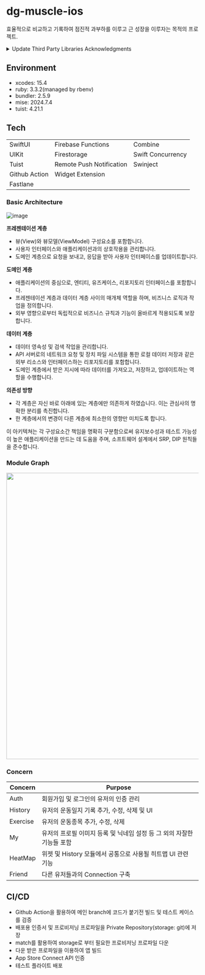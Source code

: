 # dg-muscle-ios

효율적으로 비교하고 기록하여 점진적 과부하를 이루고 근 성장을 이루자는 목적의 프로젝트.

<details>
<summary> Update Third Party Libraries Acknowledgments </summary>

Install `swift-package-list`

```
brew tap FelixHerrmann/tap & brew install swift-package-list
```

Generate Settings.bundle

```
swift-package-list dg-muscle-ios.xcworkspace --output-type settings-bundle --requires-license --output-path dg-muscle-ios/resources
```

</details>

## Environment

- xcodes: 15.4
- ruby: 3.3.2(managed by rbenv)
- bundler: 2.5.9
- mise: 2024.7.4
- tuist: 4.21.1

## Tech

<table border="0">
 <tr>
    <td>SwiftUI</td>
    <td>Firebase Functions</td>
    <td>Combine</td>
 </tr>
  <tr>
    <td>UIKit</td>
    <td>Firestorage</td>
    <td>Swift Concurrency</td>
 </tr>
 <tr>
    <td>Tuist</td>
    <td>Remote Push Notification</td>
    <td>Swinject</td>
 </tr>
 <tr>
    <td>Github Action</td>
    <td>Widget Extension</td>
 </tr>
 <tr>
    <td>Fastlane</td>
 </tr>
</table>

### Basic Architecture

![image](https://github.com/DgMuscle/dg-muscle-ios/assets/34573243/a127df42-9f0c-41e5-b151-aebb86533973)

**프레젠테이션 계층**

- 뷰(View)와 뷰모델(ViewModel) 구성요소를 포함합니다.
- 사용자 인터페이스와 애플리케이션과의 상호작용을 관리합니다.
- 도메인 계층으로 요청을 보내고, 응답을 받아 사용자 인터페이스를 업데이트합니다.

**도메인 계층**

- 애플리케이션의 중심으로, 엔티티, 유즈케이스, 리포지토리 인터페이스를 포함합니다.
- 프레젠테이션 계층과 데이터 계층 사이의 매개체 역할을 하며, 비즈니스 로직과 작업을 정의합니다.
- 외부 영향으로부터 독립적으로 비즈니스 규칙과 기능이 올바르게 적용되도록 보장합니다.

**데이터 계층**

- 데이터 영속성 및 검색 작업을 관리합니다.
- API 서버로의 네트워크 요청 및 장치 파일 시스템을 통한 로컬 데이터 저장과 같은 외부 리소스와 인터페이스하는 리포지토리를 포함합니다.
- 도메인 계층에서 받은 지시에 따라 데이터를 가져오고, 저장하고, 업데이트하는 역할을 수행합니다.

**의존성 방향**

- 각 계층은 자신 바로 아래에 있는 계층에만 의존하게 하였습니다. 이는 관심사의 명확한 분리를 촉진합니다.
- 한 계층에서의 변경이 다른 계층에 최소한의 영향만 미치도록 합니다.

이 아키텍쳐는 각 구성요소간 책임을 명확히 구분함으로써 유지보수성과 테스트 가능성이 높은 애플리케이션을 만드는 데 도움을 주며, 소프트웨어 설계에서 SRP, DIP 원칙들을 준수합니다.

### Module Graph

<img width=750 src="https://github.com/user-attachments/assets/4d943783-6b76-4f02-8b79-a9410bd31675" />

### Concern

| Concern  | Purpose                                                                |
| -------- | ---------------------------------------------------------------------- |
| Auth     | 회원가입 및 로그인의 유저의 인증 관리                                  |
| History  | 유저의 운동일지 기록 추가, 수정, 삭제 및 UI                            |
| Exercise | 유저의 운동종목 추가, 수정, 삭제                                       |
| My       | 유저의 프로필 이미지 등록 및 닉네임 설정 등 그 외의 자잘한 기능들 포함 |
| HeatMap  | 위젯 및 History 모듈에서 공통으로 사용될 히트맵 UI 관련 기능           |
| Friend   | 다른 유저들과의 Connection 구축                                        |

## CI/CD

- Github Action을 활용하여 메인 branch에 코드가 붙기전 빌드 및 테스트 케이스를 검증
- 배포용 인증서 및 프로비저닝 프로파일을 Private Repository(storage: git)에 저장
- match를 활용하여 storage로 부터 필요한 프로비저닝 프로파일 다운
- 다운 받은 프로파일을 이용하여 앱 빌드
- App Store Connect API 인증
- 테스트 플라이트 배포

